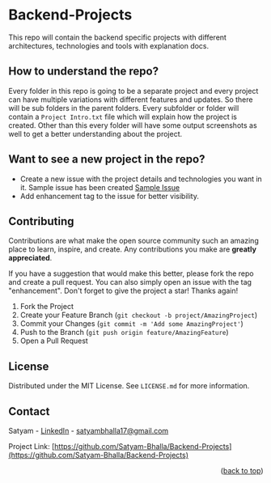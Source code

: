 # Backend-Projects
This repo will contain the backend specific projects with different architectures, technologies and tools with explanation docs.

## How to understand the repo?
Every folder in this repo is going to be a separate project and every project can have multiple variations with different features and updates. So there will be sub folders in the parent folders. Every subfolder or folder will contain a `Project Intro.txt` file which will explain how the project is created. Other than this every folder will have some output screenshots as well to get a better understanding about the project.


## Want to see a new project in the repo?
- Create a new issue with the project details and technologies you want in it.
Sample issue has been created  [Sample Issue](https://github.com/Satyam-Bhalla/Backend-Projects/issues/1)
- Add enhancement tag to the issue for better visibility.


<!-- CONTRIBUTING -->
## Contributing

Contributions are what make the open source community such an amazing place to learn, inspire, and create. Any contributions you make are **greatly appreciated**.

If you have a suggestion that would make this better, please fork the repo and create a pull request. You can also simply open an issue with the tag "enhancement".
Don't forget to give the project a star! Thanks again!

1. Fork the Project
2. Create your Feature Branch (`git checkout -b project/AmazingProject`)
3. Commit your Changes (`git commit -m 'Add some AmazingProject'`)
4. Push to the Branch (`git push origin feature/AmazingFeature`)
5. Open a Pull Request

<!-- LICENSE -->
## License

Distributed under the MIT License. See `LICENSE.md` for more information.

<!-- CONTACT -->
## Contact

Satyam - [LinkedIn](https://www.linkedin.com/in/satyambhalla/) - satyambhalla17@gmail.com

Project Link: [https://github.com/Satyam-Bhalla/Backend-Projects](https://github.com/Satyam-Bhalla/Backend-Projects)

<p align="right">(<a href="#top">back to top</a>)</p>
